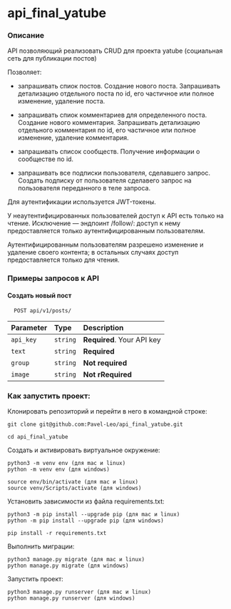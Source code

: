 # api_final_yatube

### Описание

API позволяющий реализовать CRUD для проекта yatube (социальная сеть для
публикации постов)

Позволяет:
- запрашивать спиок постов. Создание нового поста. Запрашивать детализацию отдельного поста по id, его частичное или полное изменение, удаление поста.

- запрашивать спиок комментариев для определенного поста. Создание нового комментария. Запрашивать детализацию отдельного комментария по id, его частичное или полное изменение, удаление комментария.

- запрашивать список сообществ. Получение информации о сообществе по id.

- запрашивать все подписки пользователя, сделавшего запрос. Создать подписку от пользователя сделавего запрос на пользователя переданного в теле запроса.


Для аутентификации используется JWT-токены.

У неаутентифицированных пользователей доступ к API есть только на чтение.
Исключение — эндпоинт /follow/: доступ к нему предоставляется только
аутентифицированным пользователям.

Аутентифицированным пользователям разрешено изменение и удаление своего
контента; в остальных случаях доступ предоставляется только для чтения.

### Примеры запросов к API

#### Создать новый пост

```http
  POST api/v1/posts/
```

| Parameter | Type     | Description                |
| :-------- | :------- | :------------------------- |
| `api_key` | `string` | **Required**. Your API key |
| `text` | `string` | **Required**|
| `group` | `string` | **Not required**|
| `image` | `string` | **Not rRequired**|



### Как запустить проект:

Клонировать репозиторий и перейти в него в командной строке:

```
git clone git@github.com:Pavel-Leo/api_final_yatube.git
```

```
cd api_final_yatube
```

Cоздать и активировать виртуальное окружение:

```
python3 -m venv env (для mac и linux)
python -m venv env (для windows)
```

```
source env/bin/activate (для mac и linux)
source venv/Scripts/activate (для windows)
```

Установить зависимости из файла requirements.txt:

```
python3 -m pip install --upgrade pip (для mac и linux)
python -m pip install --upgrade pip (для windows)
```

```
pip install -r requirements.txt
```

Выполнить миграции:

```
python3 manage.py migrate (для mac и linux)
python manage.py migrate (для windows)
```

Запустить проект:

```
python3 manage.py runserver (для mac и linux)
python manage.py runserver (для windows)
```


